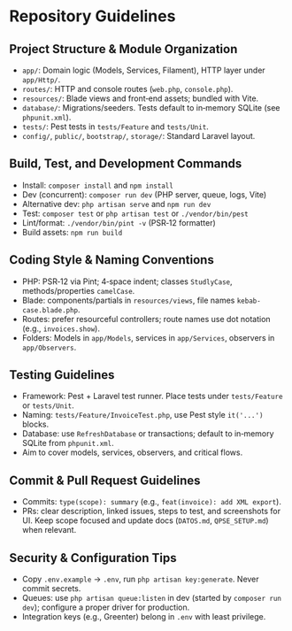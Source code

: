 # Repository Guidelines

## Project Structure & Module Organization
- `app/`: Domain logic (Models, Services, Filament), HTTP layer under `app/Http/`.
- `routes/`: HTTP and console routes (`web.php`, `console.php`).
- `resources/`: Blade views and front‑end assets; bundled with Vite.
- `database/`: Migrations/seeders. Tests default to in‑memory SQLite (see `phpunit.xml`).
- `tests/`: Pest tests in `tests/Feature` and `tests/Unit`.
- `config/`, `public/`, `bootstrap/`, `storage/`: Standard Laravel layout.

## Build, Test, and Development Commands
- Install: `composer install` and `npm install`
- Dev (concurrent): `composer run dev` (PHP server, queue, logs, Vite)
- Alternative dev: `php artisan serve` and `npm run dev`
- Test: `composer test` or `php artisan test` or `./vendor/bin/pest`
- Lint/format: `./vendor/bin/pint -v` (PSR‑12 formatter)
- Build assets: `npm run build`

## Coding Style & Naming Conventions
- PHP: PSR‑12 via Pint; 4‑space indent; classes `StudlyCase`, methods/properties `camelCase`.
- Blade: components/partials in `resources/views`, file names `kebab-case.blade.php`.
- Routes: prefer resourceful controllers; route names use dot notation (e.g., `invoices.show`).
- Folders: Models in `app/Models`, services in `app/Services`, observers in `app/Observers`.

## Testing Guidelines
- Framework: Pest + Laravel test runner. Place tests under `tests/Feature` or `tests/Unit`.
- Naming: `tests/Feature/InvoiceTest.php`, use Pest style `it('...')` blocks.
- Database: use `RefreshDatabase` or transactions; default to in‑memory SQLite from `phpunit.xml`.
- Aim to cover models, services, observers, and critical flows.

## Commit & Pull Request Guidelines
- Commits: `type(scope): summary` (e.g., `feat(invoice): add XML export`).
- PRs: clear description, linked issues, steps to test, and screenshots for UI. Keep scope focused and update docs (`DATOS.md`, `QPSE_SETUP.md`) when relevant.

## Security & Configuration Tips
- Copy `.env.example` → `.env`, run `php artisan key:generate`. Never commit secrets.
- Queues: use `php artisan queue:listen` in dev (started by `composer run dev`); configure a proper driver for production.
- Integration keys (e.g., Greenter) belong in `.env` with least privilege.
